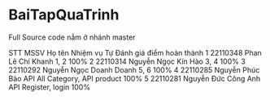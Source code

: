 # BaiTapQuaTrinh


Full Source code nẳm ở nhánh master

			
			
STT	MSSV	     	Họ tên	                  	Nhiệm vụ	                 Tự Đánh giá điểm hoàn thành
1	22110348	Phan Lê Chí Khanh	        1, 2                         	 100%
2	22110314	Nguyễn Ngọc Kín Hào	      	3, 4	                       	 100%
3	22110292	Nguyễn Ngọc Doanh Doanh	  	5, 6	                      	 100%
4	22110285	Nguyễn Phúc Bảo	          	API All Category, API product	 100%
5	22110281	Nguyễn Đức Công Anh 	    	API Register, login	         100%

